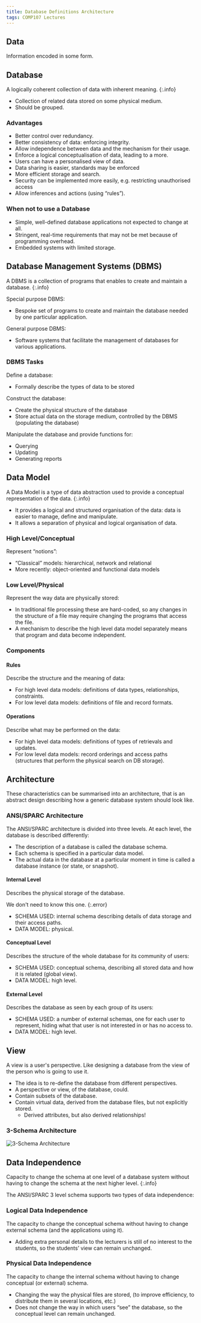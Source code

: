 ```yaml
---
title: Database Definitions Architecture
tags: COMP107 Lectures
---
```

## Data
Information encoded in some form.

## Database
A logically coherent collection of data with inherent meaning.
{:.info}

* Collection of related data stored on some physical medium.
* Should be grouped.

### Advantages
* Better control over redundancy.
* Better consistency of data: enforcing integrity.
* Allow independence between data and the mechanism for their usage.
* Enforce a logical conceptualisation of data, leading to a more.
* Users can have a personalised view of data.
* Data sharing is easier, standards may be enforced 
* More efficient storage and search.
* Security can be implemented more easily, e.g. restricting unauthorised access 
* Allow inferences and actions (using “rules”).

### When not to use a Database
* Simple, well-defined database applications not 
expected to change at all.
* Stringent, real-time requirements that may not 
be met because of programming overhead.
* Embedded systems with limited storage.

## Database Management Systems (DBMS)
A DBMS is a collection of programs that enables to create and maintain a database.
{:.info}

Special purpose DBMS:  

* Bespoke set of programs to create and maintain the database needed by one particular application.

General purpose DBMS: 
 
* Software systems that facilitate the management of databases for various applications.

### DBMS Tasks
Define a database: 

* Formally describe the types of data to be stored 

Construct the database:

* Create the physical structure of the database 
* Store actual data on the storage medium, 
controlled by the DBMS (populating the database)

Manipulate the database and provide functions for: 
 
* Querying
* Updating
* Generating reports

## Data Model
A Data Model is a type of data abstraction used to provide a conceptual representation of the data.
{:.info}

* It provides a logical and structured organisation of the data: data is easier to manage, define and
manipulate.
* It allows a separation of physical and logical
organisation of data.

### High Level/Conceptual
Represent “notions”:

* “Classical” models: hierarchical, network and relational
* More recently: object-oriented and functional data models

### Low Level/Physical
Represent the way data are physically stored:

* In traditional file processing these are hard-coded, so any changes in the structure of a file may require changing the programs that access the file.
* A mechanism to describe the high level data model separately means that program and data become independent.

### Components
#### Rules
Describe the structure and the meaning of data:

* For high level data models: definitions of data types, relationships, constraints.
* For low level data models: definitions of file and record formats.

#### Operations
Describe what may be performed on the data:

* For high level data models: definitions of types of retrievals and updates.
* For low level data models: record orderings and access paths (structures that perform the physical search on DB storage).

## Architecture
These characteristics can be summarised into an architecture, that is an abstract design describing how a generic database system should look like.

### ANSI/SPARC Architecture
The ANSI/SPARC architecture is divided into three levels. At each level, the database is described differently:

* The description of a database is called the database schema.
* Each schema is specified in a particular data model.
* The actual data in the database at a particular moment in time is called a database instance (or state, or snapshot).

#### Internal Level
Describes the physical storage of the database.

We don't need to know this one.
{:.error}

* SCHEMA USED: internal schema describing
details of data storage and their access paths.
* DATA MODEL: physical.

#### Conceptual Level
Describes the structure of the whole database for its community of users:

* SCHEMA USED: conceptual schema, describing
all stored data and how it is related (global view).
* DATA MODEL: high level.

#### External Level
Describes the database as seen by each group of its users:

* SCHEMA USED: a number of external schemas,
one for each user to represent, hiding what that
user is not interested in or has no access to.
* DATA MODEL: high level.

## View
A view is a user's perspective. Like designing a database from the view of the person who is going to use it.

* The idea is to re-define the database from different
perspectives.
* A perspective or view, of the database, could.
* Contain subsets of the database.
* Contain virtual data, derived from the database files,
but not explicitly stored.
    * Derived attributes, but also derived relationships!

### 3-Schema Architecture

![3-Schema Architecture]({{site.baseurl}}/assets/comp107/lectures/2020-12-04-2-1.png)

## Data Independence
Capacity to change the schema at one level of a database system without having to change the schema at the next higher level.
{:.info}

The ANSI/SPARC 3 level schema supports two types of data independence:

### Logical Data Independence
The capacity to change the conceptual schema without having to change external schema (and the applications using it).

* Adding extra personal details to the lecturers is still of no interest to the students, so the students’ view can remain unchanged.

### Physical Data Independence 
The capacity to change the internal schema without having to change conceptual (or external) schema.

* Changing the way the physical files are stored, (to improve efficiency, to distribute them in several locations, etc.)
* Does not change the way in which users “see” the database, so the conceptual level can remain unchanged.